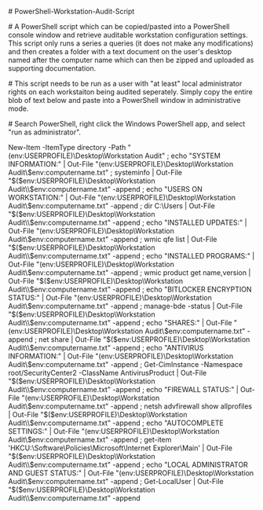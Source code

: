 \# PowerShell-Workstation-Audit-Script

\# A PowerShell script which can be copied/pasted into a PowerShell console window and retrieve auditable workstation configuration settings. This script only runs a series a queries (it does not make any modifications) and then creates a folder with a text document on the user's desktop named after the computer name which can then be zipped and uploaded as supporting documentation.

\# This script needs to be run as a user with "at least" local administrator rights on each workstaiton being audited seperately. Simply copy the entire blob of text below and paste into a PowerShell window in administrative mode.

\# Search PowerShell, right click the Windows PowerShell app, and select "run as administrator".

New-Item -ItemType directory -Path "$($env:USERPROFILE)\Desktop\Workstation Audit" ; echo "SYSTEM INFORMATION:" | Out-File "$($env:USERPROFILE)\Desktop\Workstation Audit\\$env:computername.txt" ; systeminfo | Out-File "$($env:USERPROFILE)\Desktop\Workstation Audit\\$env:computername.txt" -append ; echo "USERS ON WORKSTATION:" | Out-File "$($env:USERPROFILE)\Desktop\Workstation Audit\\$env:computername.txt" -append ; dir C:\Users | Out-File "$($env:USERPROFILE)\Desktop\Workstation Audit\\$env:computername.txt" -append ; echo "INSTALLED UPDATES:" | Out-File "$($env:USERPROFILE)\Desktop\Workstation Audit\\$env:computername.txt" -append ; wmic qfe list | Out-File "$($env:USERPROFILE)\Desktop\Workstation Audit\\$env:computername.txt" -append ; echo "INSTALLED PROGRAMS:" | Out-File "$($env:USERPROFILE)\Desktop\Workstation Audit\\$env:computername.txt" -append ; wmic product get name,version | Out-File "$($env:USERPROFILE)\Desktop\Workstation Audit\\$env:computername.txt" -append ; echo "BITLOCKER ENCRYPTION STATUS:" | Out-File "$($env:USERPROFILE)\Desktop\Workstation Audit\\$env:computername.txt" -append ; manage-bde -status | Out-File "$($env:USERPROFILE)\Desktop\Workstation Audit\\$env:computername.txt" -append ; echo "SHARES:" | Out-File "$($env:USERPROFILE)\Desktop\Workstation Audit\\$env:computername.txt" -append ; net share | Out-File "$($env:USERPROFILE)\Desktop\Workstation Audit\\$env:computername.txt" -append ; echo "ANTIVIRUS INFORMATION:" | Out-File "$($env:USERPROFILE)\Desktop\Workstation Audit\\$env:computername.txt" -append ; Get-CimInstance -Namespace root/SecurityCenter2 -ClassName AntivirusProduct | Out-File "$($env:USERPROFILE)\Desktop\Workstation Audit\\$env:computername.txt" -append ; echo "FIREWALL STATUS:" | Out-File "$($env:USERPROFILE)\Desktop\Workstation Audit\\$env:computername.txt" -append ; netsh advfirewall show allprofiles | Out-File "$($env:USERPROFILE)\Desktop\Workstation Audit\\$env:computername.txt" -append ; echo "AUTOCOMPLETE SETTINGS:" | Out-File "$($env:USERPROFILE)\Desktop\Workstation Audit\\$env:computername.txt" -append ; get-item 'HKCU:\Software\Policies\Microsoft\Internet Explorer\Main' | Out-File "$($env:USERPROFILE)\Desktop\Workstation Audit\\$env:computername.txt" -append ; echo "LOCAL ADMINISTRATOR AND GUEST STATUS:" | Out-File "$($env:USERPROFILE)\Desktop\Workstation Audit\\$env:computername.txt" -append ; Get-LocalUser | Out-File "$($env:USERPROFILE)\Desktop\Workstation Audit\\$env:computername.txt" -append
